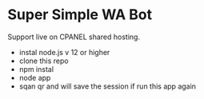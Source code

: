 # Super Simple WA Bot

Support live on CPANEL shared hosting.

- instal node.js v 12 or higher
- clone this repo
- npm instal
- node app
- sqan qr and will save the session if run this app again
